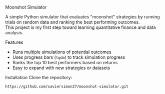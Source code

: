 Moonshot Simulator

A simple Python simulator that evaluates "moonshot" strategies by running trials on random data and ranking the best performing outcomes.  
This project is my first step toward learning quantitative finance and data analysis.


Features
- Runs multiple simulations of potential outcomes
- Uses progress bars (`tqdm`) to track simulation progress
- Ranks the top 10 best performers based on returns
- Easy to expand with new strategies or datasets

Installation
Clone the repository:
```bash
https://github.com/xaviersimon27/moonshot-simulator.git
